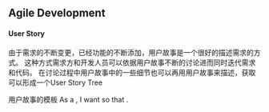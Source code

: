 ## Agile Development

#### User Story
由于需求的不断变更，已经功能的不断添加，用户故事是一个很好的描述需求的方式。
这种方式需求方和开发人员可以依据用户故事不断的讨论进而同时迭代需求和代码。
在讨论过程中用户故事中的一些细节也可以再用用户故事来描述，获取可以形成一个User Story Tree

用户故事的模板
As a <role>, I want <feature> so that <reason>.
